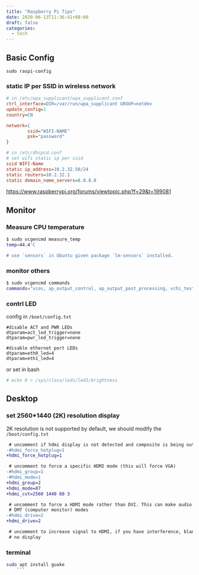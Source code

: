 ```yaml
---
title: "Raspberry Pi Tips"
date: 2020-06-13T11:36:41+08:00
draft: false
categories:
  - tech
---
```


## Basic Config
```
sudo raspi-config
```

### static IP per SSID in wireless network
```ini
# in /etc/wpa_supplicant/wpa_supplicant.conf
ctrl_interface=DIR=/var/run/wpa_supplicant GROUP=netdev
update_config=1
country=CN

network={
        ssid="WIFI-NAME"
        psk="password"
}
```

```ini
# in /etc/dhcpcd.conf
# set wifi static ip per ssid
ssid WIFI-Name
static ip_address=10.2.32.50/24
static routers=10.2.32.1
static domain_name_servers=8.8.8.8
```
https://www.raspberrypi.org/forums/viewtopic.php?f=29&t=199081

## Monitor
### Measure CPU temperature
```bash
$ sudo vcgencmd measure_temp
temp=44.4'C

# use `sensors` in Ubuntu given package `lm-sensors` installed.
```

### monitor others
```bash
$ sudo vcgencmd commands
commands="vcos, ap_output_control, ap_output_post_processing, vchi_test_init, vchi_test_exit, vctest_memmap, vctest_start, vctest_stop, vctest_set, vctest_get, pm_set_policy, pm_get_status, pm_show_stats, pm_start_logging, pm_stop_logging, version, commands, set_vll_dir, set_backlight, set_logging, get_lcd_info, arbiter, cache_flush, otp_dump, test_result, codec_enabled, get_camera, get_mem, measure_clock, measure_volts, enable_clock, scaling_kernel, scaling_sharpness, get_hvs_asserts, get_throttled, measure_temp, get_config, hdmi_ntsc_freqs, hdmi_adjust_clock, hdmi_status_show, hvs_update_fields, pwm_speedup, force_audio, hdmi_stream_channels, hdmi_channel_map, display_power, read_ring_osc, memtest, dispmanx_list, get_rsts, schmoo, render_bar, disk_notify, inuse_notify, sus_suspend, sus_status, sus_is_enabled, sus_stop_test_thread, egl_platform_switch, mem_validate, mem_oom, mem_reloc_stats, hdmi_cvt, hdmi_timings, readmr, pmicrd, pmicwr, bootloader_version, bootloader_config, file"
```

### contrl LED

config in `/boot/config.txt`
```
#disable ACT and PWR LEDs
dtparam=act_led_trigger=none
dtparam=pwr_led_trigger=none

#disable ethernet port LEDs
dtparam=eth0_led=4
dtparam=eth1_led=4
```

or set in bash
```bash
# echo 0 > /sys/class/leds/led1/brightness
```


## Desktop
### set 2560*1440 (2K) resolution display
2K resolution is not supported by default, we should modify the `/boot/config.txt`

```diff
 # uncomment if hdmi display is not detected and composite is being output
-#hdmi_force_hotplug=1
+hdmi_force_hotplug=1

 # uncomment to force a specific HDMI mode (this will force VGA)
-#hdmi_group=1
-#hdmi_mode=1
+hdmi_group=2
+hdmi_mode=87
+hdmi_cvt=2560 1440 60 3

 # uncomment to force a HDMI mode rather than DVI. This can make audio work in
 # DMT (computer monitor) modes
-#hdmi_drive=2
+hdmi_drive=2

 # uncomment to increase signal to HDMI, if you have interference, blanking, or
 # no display
```

### terminal
```bash
sudo apt install guake
    ```

